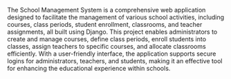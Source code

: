 The School Management System is a comprehensive web application designed to facilitate the management of various school activities, including courses, class periods, student enrollment, classrooms, and teacher assignments, all built using Django. This project enables administrators to create and manage courses, define class periods, enroll students into classes, assign teachers to specific courses, and allocate classrooms efficiently. With a user-friendly interface, the application supports secure logins for administrators, teachers, and students, making it an effective tool for enhancing the educational experience within schools.
